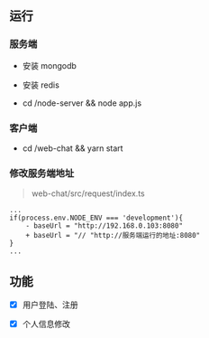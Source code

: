 ## 运行

### 服务端

- 安装 mongodb

- 安装 redis

- cd /node-server && node app.js

### 客户端

- cd /web-chat && yarn start

### 修改服务端地址

> web-chat/src/request/index.ts

	...
	if(process.env.NODE_ENV === 'development'){
		- baseUrl = "http://192.168.0.103:8080"
		+ baseUrl = "// "http://服务端运行的地址:8080"
	}
	...


## 功能

- [x] 用户登陆、注册

- [x] 个人信息修改
